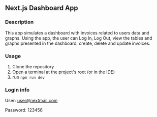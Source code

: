 ## Next.js Dashboard App

### Description
This app simulates a dashboard with invoices related to users data and graphs. Using the app, the user can Log In, Log Out, view the tables and graphs presented in the dashboard, create, delete and update invoices.

### Usage
1. Clone the repository
2. Open a terminal at the project's root (or in the IDE)
3. run `npm run dev`

### Login info
User: user@nextmail.com

Password: 123456